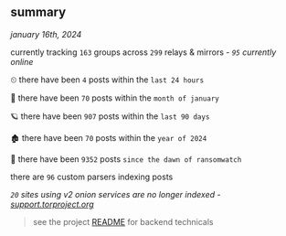 
## summary
_january 16th, 2024_

currently tracking `163` groups across `299` relays & mirrors - _`95` currently online_

⏲ there have been `4` posts within the `last 24 hours`

🦈 there have been `70` posts within the `month of january`

🪐 there have been `907` posts within the `last 90 days`

🏚 there have been `70` posts within the `year of 2024`

🦕 there have been `9352` posts `since the dawn of ransomwatch`

there are `96` custom parsers indexing posts

_`20` sites using v2 onion services are no longer indexed - [support.torproject.org](https://support.torproject.org/onionservices/v2-deprecation/)_

> see the project [README](https://github.com/joshhighet/ransomwatch#ransomwatch--) for backend technicals
